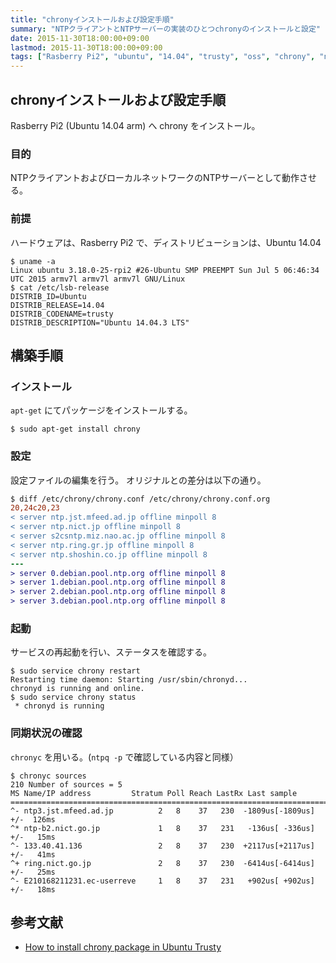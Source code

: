 ```yaml
---
title: "chronyインストールおよび設定手順"
summary: "NTPクライアントとNTPサーバーの実装のひとつchronyのインストールと設定"
date: 2015-11-30T18:00:00+09:00
lastmod: 2015-11-30T18:00:00+09:00
tags: ["Rasberry Pi2", "ubuntu", "14.04", "trusty", "oss", "chrony", "ntp"]
---
```


## chronyインストールおよび設定手順
Rasberry Pi2 (Ubuntu 14.04 arm) へ chrony をインストール。


### 目的
NTPクライアントおよびローカルネットワークのNTPサーバーとして動作させる。



### 前提

ハードウェアは、Rasberry Pi2 で、ディストリビューションは、Ubuntu 14.04

```console
$ uname -a
Linux ubuntu 3.18.0-25-rpi2 #26-Ubuntu SMP PREEMPT Sun Jul 5 06:46:34 UTC 2015 armv7l armv7l armv7l GNU/Linux
$ cat /etc/lsb-release
DISTRIB_ID=Ubuntu
DISTRIB_RELEASE=14.04
DISTRIB_CODENAME=trusty
DISTRIB_DESCRIPTION="Ubuntu 14.04.3 LTS"
```



## 構築手順

### インストール
`apt-get` にてパッケージをインストールする。

```console
$ sudo apt-get install chrony
```

### 設定
設定ファイルの編集を行う。
オリジナルとの差分は以下の通り。


```diff
$ diff /etc/chrony/chrony.conf /etc/chrony/chrony.conf.org
20,24c20,23
< server ntp.jst.mfeed.ad.jp offline minpoll 8
< server ntp.nict.jp offline minpoll 8
< server s2csntp.miz.nao.ac.jp offline minpoll 8
< server ntp.ring.gr.jp offline minpoll 8
< server ntp.shoshin.co.jp offline minpoll 8
---
> server 0.debian.pool.ntp.org offline minpoll 8
> server 1.debian.pool.ntp.org offline minpoll 8
> server 2.debian.pool.ntp.org offline minpoll 8
> server 3.debian.pool.ntp.org offline minpoll 8
```

### 起動
サービスの再起動を行い、ステータスを確認する。

```console
$ sudo service chrony restart
Restarting time daemon: Starting /usr/sbin/chronyd...
chronyd is running and online.
$ sudo service chrony status
 * chronyd is running
```

### 同期状況の確認
`chronyc` を用いる。(`ntpq -p` で確認している内容と同様）

```console
$ chronyc sources
210 Number of sources = 5
MS Name/IP address         Stratum Poll Reach LastRx Last sample
===============================================================================
^- ntp3.jst.mfeed.ad.jp          2   8    37   230  -1809us[-1809us] +/-  126ms
^* ntp-b2.nict.go.jp             1   8    37   231   -136us[ -336us] +/-   15ms
^- 133.40.41.136                 2   8    37   230  +2117us[+2117us] +/-   41ms
^+ ring.nict.go.jp               2   8    37   230  -6414us[-6414us] +/-   25ms
^- E210168211231.ec-userreve     1   8    37   231   +902us[ +902us] +/-   18ms
```



## 参考文献

- [How to install chrony package in Ubuntu Trusty](https://www.howtoinstall.co/en/ubuntu/trusty/universe/chrony/)
